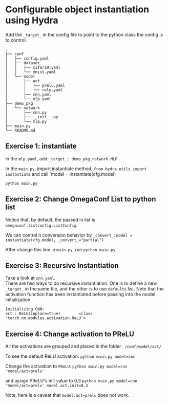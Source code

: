 # Configurable object instantiation using Hydra

Add the `_target_` in the config file to point to the python class the config is to control.

```
.
├── conf
│   ├── config.yaml
│   ├── dataset
│   │   ├── cifar10.yaml
│   │   └── mnist.yaml
│   └── model
│       ├── act
│       │   ├── prelu.yaml
│       │   └── relu.yaml
│       ├── cnn.yaml
│       └── mlp.yaml
├── demo_pkg
│   └── network
│       ├── cnn.py
│       ├── __init__.py
│       └── mlp.py
├── main.py
└── README.md
```

## Exercise 1: instantiate

In the `mlp.yaml`, add `_target_: demo_pkg.network.MLP`. 

In the `main.py`, import instantiate method, 
`from hydra.utils import instantiate`  and call
`model = instantiate(cfg.model)

`python main.py `

## Exercise 2: Change OmegaConf List to python list

Notice that, by default, the passed in list is `omegaconf.listconfig.ListConfig`.

We can control it conversion behavior by `_convert_`: 
`model = instantiate(cfg.model, _convert_="partial")`

After change this line in `main.py`, run `python main.py`

## Exercise 3: Recursive Instantiation 

Take a look at `cnn.yaml`.  
There are two ways to do recursive instantiation.
One is to define a new `_target_` in the same file, and the other is to use
`defaults` list.
Note that the activation function has been instantiated before passing into the model initialization.

```
Initializing CNN:
act : ReLU(inplace=True)        <class 'torch.nn.modules.activation.ReLU'>
```

## Exercise 4: Change activation to PReLU

All the activations are grouped and placed in the folder `./conf/model/act/`.

To see the default ReLU activation:
`python main.py model=cnn`

Change the activation to `PReLU`:
`python main.py model=cnn 'model/act=prelu'`

and assign PReLU's init value to 0.3
`python main.py model=cnn 'model/act=prelu' model.act.init=0.3`

Note, here is a caveat that `model.act=prelu` does not work.
